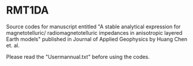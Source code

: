 # RMT1DA

Source codes for manuscript entitled "A stable analytical expression for magnetotelluric/
radiomagnetotelluric impedances in anisotropic layered Earth models" published in Journal of Applied Geophysics by Huang Chen et. al.

Please read the "Usermannual.txt" before using the codes.





